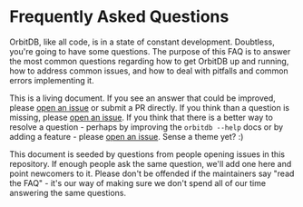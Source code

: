 # Frequently Asked Questions

OrbitDB, like all code, is in a state of constant development. Doubtless, you're going to have some questions. The purpose of this FAQ is to answer the most common questions regarding how to get OrbitDB up and running, how to address common issues, and how to deal with pitfalls and common errors implementing it.

This is a living document. If you see an answer that could be improved, please [open an issue](https://github.com/orbitdb/orbit-db/issues/new) or submit a PR directly. If you think than a question is missing, please [open an issue](https://github.com/orbitdb/orbit-db/issues/new). If you think that there is a better way to resolve a question - perhaps by improving the  `orbitdb --help` docs or by adding a feature - please [open an issue](https://github.com/orbitdb/orbit-db/issues/new). Sense a theme yet? :)

This document is seeded by questions from people opening issues in this repository. If enough people ask the same question, we'll add one here and point newcomers to it. Please don't be offended if the maintainers say "read the FAQ" - it's our way of making sure we don't spend all of our time answering the same questions.
